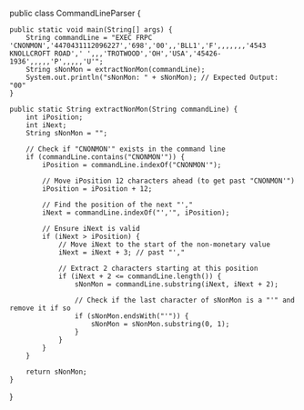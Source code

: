 public class CommandLineParser {

    public static void main(String[] args) {
        String commandLine = "EXEC FRPC 'CNONMON','4470431112096227','698','00',,'BLL1','F',,,,,,,'4543 KNOLLCROFT ROAD',' ',,,'TROTWOOD','OH','USA','45426-1936',,,,,'P',,,,,'U'";
        String sNonMon = extractNonMon(commandLine);
        System.out.println("sNonMon: " + sNonMon); // Expected Output: "00"
    }

    public static String extractNonMon(String commandLine) {
        int iPosition;
        int iNext;
        String sNonMon = "";

        // Check if "CNONMON'" exists in the command line
        if (commandLine.contains("CNONMON'")) {
            iPosition = commandLine.indexOf("CNONMON'");

            // Move iPosition 12 characters ahead (to get past "CNONMON'")
            iPosition = iPosition + 12;

            // Find the position of the next "',"
            iNext = commandLine.indexOf("','", iPosition);

            // Ensure iNext is valid
            if (iNext > iPosition) {
                // Move iNext to the start of the non-monetary value
                iNext = iNext + 3; // past "',"

                // Extract 2 characters starting at this position
                if (iNext + 2 <= commandLine.length()) {
                    sNonMon = commandLine.substring(iNext, iNext + 2);

                    // Check if the last character of sNonMon is a "'" and remove it if so
                    if (sNonMon.endsWith("'")) {
                        sNonMon = sNonMon.substring(0, 1);
                    }
                }
            }
        }

        return sNonMon;
    }
}
